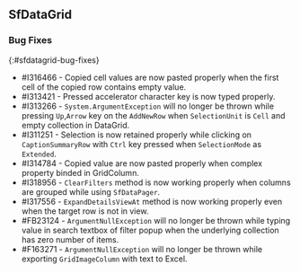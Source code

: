 ## SfDataGrid

### Bug Fixes
{:#sfdatagrid-bug-fixes}

* \#I316466 - Copied cell values are now pasted properly when the first cell of the copied row contains empty value.
* \#I313421 - Pressed accelerator character key is now typed properly.
* \#I313266 - `System.ArgumentException` will no longer be thrown while pressing `Up`,`Arrow` key on the `AddNewRow` when `SelectionUnit` is `Cell` and empty collection in DataGrid.
* \#I311251 - Selection is now retained properly while clicking on `CaptionSummaryRow` with `Ctrl` key pressed when `SelectionMode` as `Extended`.
* \#I314784 - Copied value are now pasted properly when complex property binded in GridColumn.
* \#I318956 - `ClearFilters` method is now working properly when columns are grouped while using `SfDataPager`.
* \#I317556 - `ExpandDetailsViewAt` method is now working properly even when the target row is not in view.
* \#FB23124 - `ArgumentNullException` will no longer be thrown while typing value in search textbox of filter popup when the underlying collection has zero number of items.
* \#F163271 - `ArgumentNullException` will no longer be thrown while exporting `GridImageColumn` with text to Excel.
